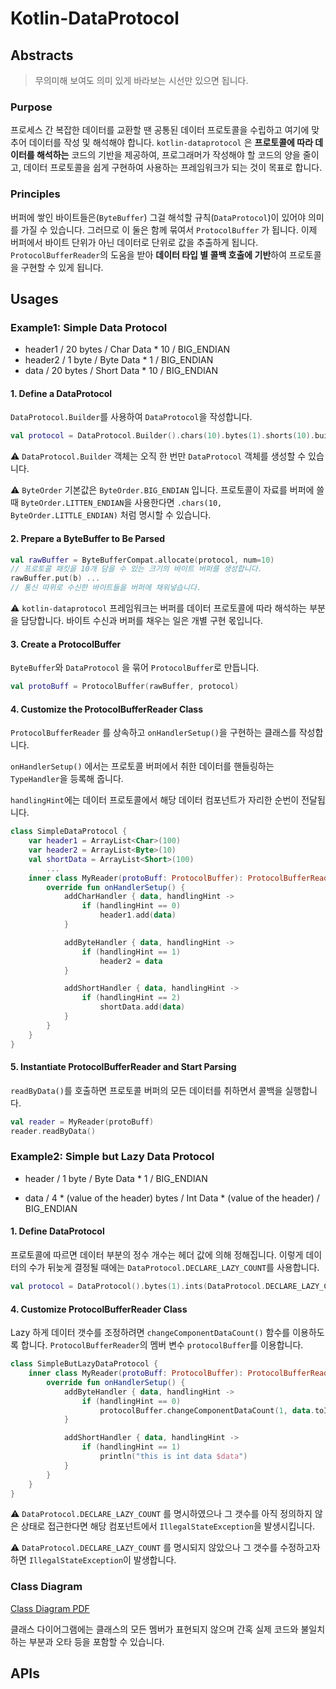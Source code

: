 # Kotlin-DataProtocol

## Abstracts

> 무의미해 보여도 의미 있게 바라보는 시선만 있으면 됩니다.

###  Purpose

프로세스 간 복잡한 데이터를 교환할 땐 공통된 데이터 프로토콜을 수립하고 여기에 맞추어 데이터를 작성 및 해석해야 합니다.  `kotlin-dataprotocol` 은 **프로토콜에 따라 데이터를 해석하는** 코드의 기반을 제공하여,  프로그래머가 작성해야 할 코드의 양을 줄이고,  데이터 프로토콜을 쉽게 구현하여 사용하는 프레임워크가 되는 것이 목표로 합니다.



### Principles

버퍼에 쌓인 바이트들은(`ByteBuffer`) 그걸 해석할 규칙(`DataProtocol`)이 있어야 의미를 가질 수 있습니다. 그러므로 이 둘은 함께 묶여서 `ProtocolBuffer` 가 됩니다. 이제 버퍼에서 바이트 단위가 아닌 데이터로 단위로 값을 추출하게 됩니다. `ProtocolBufferReader`의 도움을 받아 **데이터 타입 별 콜백 호출에 기반**하여 프로토콜을 구현할 수 있게 됩니다.



## Usages

### Example1: Simple Data Protocol

- header1 / 20 bytes / Char Data * 10 / BIG_ENDIAN
- header2 / 1 byte / Byte Data * 1 / BIG_ENDIAN
- data / 20 bytes / Short Data * 10 / BIG_ENDIAN



#### 1. Define a DataProtocol

`DataProtocol.Builder`를 사용하여 `DataProtocol`을 작성합니다.

```kotlin
val protocol = DataProtocol.Builder().chars(10).bytes(1).shorts(10).build()
```

⚠️ `DataProtocol.Builder` 객체는 오직 한 번만 `DataProtocol` 객체를 생성할 수 있습니다.



⚠️ `ByteOrder` 기본값은 `ByteOrder.BIG_ENDIAN` 입니다. 프로토콜이 자료를 버퍼에 쓸 때 `ByteOrder.LITTEN_ENDIAN`을 사용한다면 `.chars(10, ByteOrder.LITTLE_ENDIAN)` 처럼 명시할 수 있습니다.



#### 2. Prepare a ByteBuffer to Be Parsed

```kotlin
val rawBuffer = ByteBufferCompat.allocate(protocol, num=10)
// 프로토콜 패킷을 10개 담을 수 있는 크기의 바이트 버퍼를 생성합니다.
rawBuffer.put(b) ...
// 통신 따위로 수신한 바이트들을 버퍼에 채워넣습니다.
```

⚠️ `kotlin-dataprotocol` 프레임워크는 버퍼를 데이터 프로토콜에 따라 해석하는 부분을 담당합니다. 바이트 수신과 버퍼를 채우는 일은 개별 구현 몫입니다.



#### 3. Create a ProtocolBuffer

`ByteBuffer`와 `DataProtocol` 을 묶어 `ProtocolBuffer`로 만듭니다.

```kotlin
val protoBuff = ProtocolBuffer(rawBuffer, protocol)
```



#### 4. Customize the ProtocolBufferReader Class

`ProtocolBufferReader` 를 상속하고 `onHandlerSetup()`을 구현하는 클래스를 작성합니다.

`onHandlerSetup()` 에서는 프로토콜 버퍼에서 취한 데이터를 핸들링하는 `TypeHandler`을 등록해 줍니다.

`handlingHint`에는 데이터 프로토콜에서 해당 데이터 컴포넌트가 자리한 순번이 전달됩니다.

```kotlin
class SimpleDataProtocol {
    var header1 = ArrayList<Char>(100)
    var header2 = ArrayList<Byte>(10)
    val shortData = ArrayList<Short>(100)
		...
    inner class MyReader(protoBuff: ProtocolBuffer): ProtocolBufferReader(protoBuff) {
        override fun onHandlerSetup() {
            addCharHandler { data, handlingHint ->
                if (handlingHint == 0)
                    header1.add(data)
            }

            addByteHandler { data, handlingHint ->
                if (handlingHint == 1)
                    header2 = data
            }

            addShortHandler { data, handlingHint ->
                if (handlingHint == 2)
                    shortData.add(data)
            }
        }
    }
}
```



#### 5. Instantiate ProtocolBufferReader and Start Parsing

`readByData()`를 호출하면 프로토콜 버퍼의 모든 데이터를 취하면서 콜백을 실행합니다.

```kotlin
val reader = MyReader(protoBuff)
reader.readByData()
```



### Example2: Simple but Lazy Data Protocol

- header / 1 byte / Byte Data * 1 / BIG_ENDIAN

- data / 4 * (value of the header) bytes / Int Data * (value of the header) / BIG_ENDIAN



#### 1. Define DataProtocol

프로토콜에 따르면 데이터 부분의 정수 개수는 헤더 값에 의해 정해집니다. 이렇게 데이터의 수가 뒤늦게 결정될 때에는 `DataProtocol.DECLARE_LAZY_COUNT`를 사용합니다.

```kotlin
val protocol = DataProtocol().bytes(1).ints(DataProtocol.DECLARE_LAZY_COUNT).build()
```



#### 4. Customize ProtocolBufferReader Class

Lazy 하게 데이터 갯수를 조정하려면 `changeComponentDataCount()` 함수를 이용하도록 합니다.   `ProtocolBufferReader`의 멤버 변수 `protocolBuffer`를 이용합니다.

```kotlin
class SimpleButLazyDataProtocol {
    inner class MyReader(protoBuff: ProtocolBuffer): ProtocolBufferReader(protoBuff) {
        override fun onHandlerSetup() {
            addByteHandler { data, handlingHint ->
                if (handlingHint == 0)
                    protocolBuffer.changeComponentDataCount(1, data.toInt())
            }

            addShortHandler { data, handlingHint ->
                if (handlingHint == 1)
                    println("this is int data $data")
            }
        }
    }
}
```

⚠️ `DataProtocol.DECLARE_LAZY_COUNT` 를 명시하였으나 그 갯수를 아직 정의하지 않은 상태로 접근한다면 해당 컴포넌트에서 `IllegalStateException`을 발생시킵니다.



⚠️ `DataProtocol.DECLARE_LAZY_COUNT` 를 명시되지 않았으나 그 갯수를 수정하고자 하면 `IllegalStateException`이 발생합니다.



### Class Diagram

[Class Diagram PDF](https://github.com/binchoo/kotlin-dataprotocol/blob/master/diagram/class_diagram.pdf)

 클래스 다이어그램에는 클래스의 모든 멤버가 표현되지 않으며 간혹 실제 코드와 불일치하는 부분과 오타 등을 포함할 수 있습니다.



## APIs


